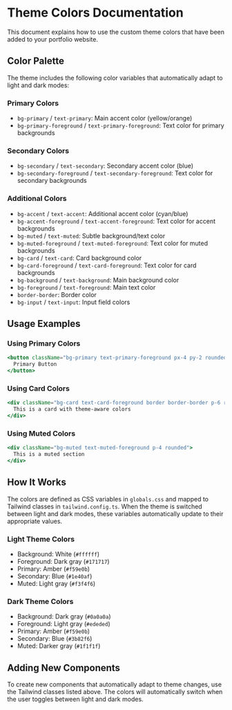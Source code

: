 # Theme Colors Documentation

This document explains how to use the custom theme colors that have been added to your portfolio website.

## Color Palette

The theme includes the following color variables that automatically adapt to light and dark modes:

### Primary Colors
- `bg-primary` / `text-primary`: Main accent color (yellow/orange)
- `bg-primary-foreground` / `text-primary-foreground`: Text color for primary backgrounds

### Secondary Colors
- `bg-secondary` / `text-secondary`: Secondary accent color (blue)
- `bg-secondary-foreground` / `text-secondary-foreground`: Text color for secondary backgrounds

### Additional Colors
- `bg-accent` / `text-accent`: Additional accent color (cyan/blue)
- `bg-accent-foreground` / `text-accent-foreground`: Text color for accent backgrounds
- `bg-muted` / `text-muted`: Subtle background/text color
- `bg-muted-foreground` / `text-muted-foreground`: Text color for muted backgrounds
- `bg-card` / `text-card`: Card background color
- `bg-card-foreground` / `text-card-foreground`: Text color for card backgrounds
- `bg-background` / `text-background`: Main background color
- `bg-foreground` / `text-foreground`: Main text color
- `border-border`: Border color
- `bg-input` / `text-input`: Input field colors

## Usage Examples

### Using Primary Colors
```jsx
<button className="bg-primary text-primary-foreground px-4 py-2 rounded">
  Primary Button
</button>
```

### Using Card Colors
```jsx
<div className="bg-card text-card-foreground border border-border p-6 rounded-lg">
  This is a card with theme-aware colors
</div>
```

### Using Muted Colors
```jsx
<div className="bg-muted text-muted-foreground p-4 rounded">
  This is a muted section
</div>
```

## How It Works

The colors are defined as CSS variables in `globals.css` and mapped to Tailwind classes in `tailwind.config.ts`. When the theme is switched between light and dark modes, these variables automatically update to their appropriate values.

### Light Theme Colors
- Background: White (`#ffffff`)
- Foreground: Dark gray (`#171717`)
- Primary: Amber (`#f59e0b`)
- Secondary: Blue (`#1e40af`)
- Muted: Light gray (`#f3f4f6`)

### Dark Theme Colors
- Background: Dark gray (`#0a0a0a`)
- Foreground: Light gray (`#ededed`)
- Primary: Amber (`#f59e0b`)
- Secondary: Blue (`#3b82f6`)
- Muted: Darker gray (`#1f1f1f`)

## Adding New Components

To create new components that automatically adapt to theme changes, use the Tailwind classes listed above. The colors will automatically switch when the user toggles between light and dark modes.